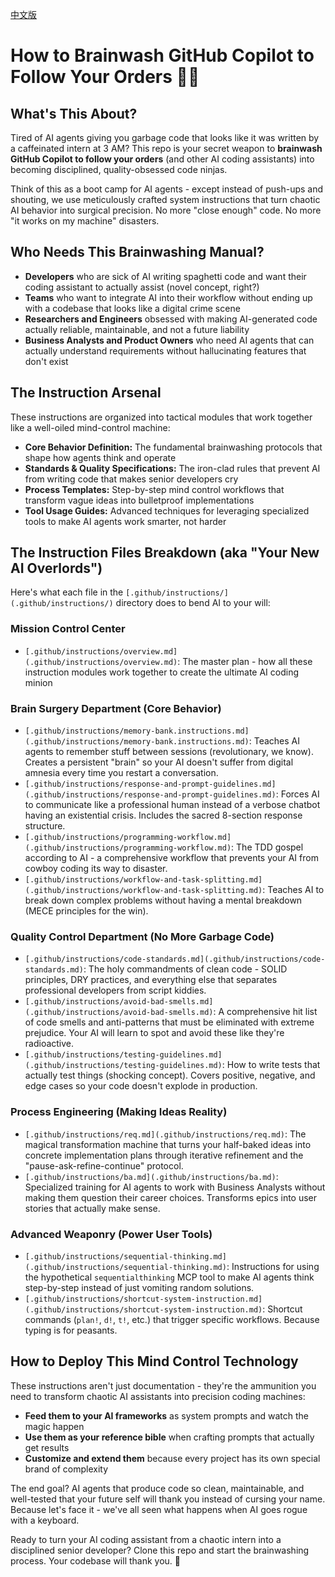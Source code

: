 [中文版](README.md)

# How to Brainwash GitHub Copilot to Follow Your Orders 🧠🤖

## What's This About?

Tired of AI agents giving you garbage code that looks like it was written by a caffeinated intern at 3 AM? This repo is your secret weapon to **brainwash GitHub Copilot to follow your orders** (and other AI coding assistants) into becoming disciplined, quality-obsessed code ninjas.

Think of this as a boot camp for AI agents - except instead of push-ups and shouting, we use meticulously crafted system instructions that turn chaotic AI behavior into surgical precision. No more "close enough" code. No more "it works on my machine" disasters.

## Who Needs This Brainwashing Manual?

*   **Developers** who are sick of AI writing spaghetti code and want their coding assistant to actually assist (novel concept, right?)
*   **Teams** who want to integrate AI into their workflow without ending up with a codebase that looks like a digital crime scene
*   **Researchers and Engineers** obsessed with making AI-generated code actually reliable, maintainable, and not a future liability
*   **Business Analysts and Product Owners** who need AI agents that can actually understand requirements without hallucinating features that don't exist

## The Instruction Arsenal

These instructions are organized into tactical modules that work together like a well-oiled mind-control machine:

*   **Core Behavior Definition:** The fundamental brainwashing protocols that shape how agents think and operate
*   **Standards & Quality Specifications:** The iron-clad rules that prevent AI from writing code that makes senior developers cry
*   **Process Templates:** Step-by-step mind control workflows that transform vague ideas into bulletproof implementations
*   **Tool Usage Guides:** Advanced techniques for leveraging specialized tools to make AI agents work smarter, not harder

## The Instruction Files Breakdown (aka "Your New AI Overlords")

Here's what each file in the `[.github/instructions/](.github/instructions/)` directory does to bend AI to your will:

### Mission Control Center
*   `[.github/instructions/overview.md](.github/instructions/overview.md)`: The master plan - how all these instruction modules work together to create the ultimate AI coding minion

### Brain Surgery Department (Core Behavior)
*   `[.github/instructions/memory-bank.instructions.md](.github/instructions/memory-bank.instructions.md)`: Teaches AI agents to remember stuff between sessions (revolutionary, we know). Creates a persistent "brain" so your AI doesn't suffer from digital amnesia every time you restart a conversation.
*   `[.github/instructions/response-and-prompt-guidelines.md](.github/instructions/response-and-prompt-guidelines.md)`: Forces AI to communicate like a professional human instead of a verbose chatbot having an existential crisis. Includes the sacred 8-section response structure.
*   `[.github/instructions/programming-workflow.md](.github/instructions/programming-workflow.md)`: The TDD gospel according to AI - a comprehensive workflow that prevents your AI from cowboy coding its way to disaster.
*   `[.github/instructions/workflow-and-task-splitting.md](.github/instructions/workflow-and-task-splitting.md)`: Teaches AI to break down complex problems without having a mental breakdown (MECE principles for the win).

### Quality Control Department (No More Garbage Code)
*   `[.github/instructions/code-standards.md](.github/instructions/code-standards.md)`: The holy commandments of clean code - SOLID principles, DRY practices, and everything else that separates professional developers from script kiddies.
*   `[.github/instructions/avoid-bad-smells.md](.github/instructions/avoid-bad-smells.md)`: A comprehensive hit list of code smells and anti-patterns that must be eliminated with extreme prejudice. Your AI will learn to spot and avoid these like they're radioactive.
*   `[.github/instructions/testing-guidelines.md](.github/instructions/testing-guidelines.md)`: How to write tests that actually test things (shocking concept). Covers positive, negative, and edge cases so your code doesn't explode in production.

### Process Engineering (Making Ideas Reality)
*   `[.github/instructions/req.md](.github/instructions/req.md)`: The magical transformation machine that turns your half-baked ideas into concrete implementation plans through iterative refinement and the "pause-ask-refine-continue" protocol.
*   `[.github/instructions/ba.md](.github/instructions/ba.md)`: Specialized training for AI agents to work with Business Analysts without making them question their career choices. Transforms epics into user stories that actually make sense.

### Advanced Weaponry (Power User Tools)
*   `[.github/instructions/sequential-thinking.md](.github/instructions/sequential-thinking.md)`: Instructions for using the hypothetical `sequentialthinking` MCP tool to make AI agents think step-by-step instead of just vomiting random solutions.
*   `[.github/instructions/shortcut-system-instruction.md](.github/instructions/shortcut-system-instruction.md)`: Shortcut commands (`plan!`, `d!`, `t!`, etc.) that trigger specific workflows. Because typing is for peasants.

## How to Deploy This Mind Control Technology

These instructions aren't just documentation - they're the ammunition you need to transform chaotic AI assistants into precision coding machines:

*   **Feed them to your AI frameworks** as system prompts and watch the magic happen
*   **Use them as your reference bible** when crafting prompts that actually get results
*   **Customize and extend them** because every project has its own special brand of complexity

The end goal? AI agents that produce code so clean, maintainable, and well-tested that your future self will thank you instead of cursing your name. Because let's face it - we've all seen what happens when AI goes rogue with a keyboard.

Ready to turn your AI coding assistant from a chaotic intern into a disciplined senior developer? Clone this repo and start the brainwashing process. Your codebase will thank you. 🚀
